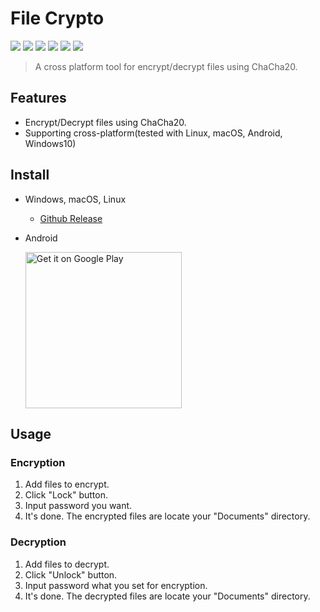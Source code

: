 # File Crypto

<img src="https://img.shields.io/badge/Dart-0175C2?style=for-the-badge&logo=Dart&logoColor=white"> <img src="https://img.shields.io/badge/Flutter-02569B?style=for-the-badge&logo=Flutter&logoColor=white"> <img src="https://img.shields.io/badge/Android-34A853?style=for-the-badge&logo=Android&logoColor=white"> <img src="https://img.shields.io/badge/Windows-0078D4?style=for-the-badge&logo=Windows&logoColor=white"> <img src="https://img.shields.io/badge/Linux-FCC624?style=for-the-badge&logo=Linux&logoColor=white"> <img src="https://img.shields.io/badge/MacOS-FA243C?style=for-the-badge&logo=Apple&logoColor=white">

> A cross platform tool for encrypt/decrypt files using ChaCha20.

## Features

- Encrypt/Decrypt files using ChaCha20.
- Supporting cross-platform(tested with Linux, macOS, Android, Windows10)

## Install

- Windows, macOS, Linux

  - <a href="https://github.com/kuper0201/FileCrypto_Flutter/releases/latest">Github Release</a>

- Android

  <a href='https://play.google.com/store/apps/details?id=com.intejor.file_crypto&pcampaignid=pcampaignidMKT-Other-global-all-co-prtnr-py-PartBadge-Mar2515-1'><img width="250" alt='Get it on Google Play' src='https://play.google.com/intl/ko/badges/static/images/badges/en_badge_web_generic.png'/></a>

## Usage

### Encryption

1. Add files to encrypt.
2. Click "Lock" button.
3. Input password you want.
4. It's done. The encrypted files are locate your "Documents" directory.

### Decryption

1. Add files to decrypt.
2. Click "Unlock" button.
3. Input password what you set for encryption.
4. It's done. The decrypted files are locate your "Documents" directory.
